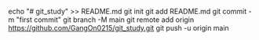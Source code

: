 echo "# git_study" >> README.md
git init
git add README.md
git commit -m "first commit"
git branch -M main
git remote add origin https://github.com/GangOn0215/git_study.git
git push -u origin main
